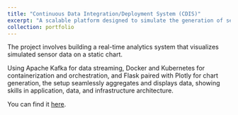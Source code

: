 ```yaml
---
title: "Continuous Data Integration/Deployment System (CDIS)"
excerpt: "A scalable platform designed to simulate the generation of sensor data, process this data, and visualize it using Flask.<br/><img src='/images/CIDS.png'>"
collection: portfolio
---
```


The project involves building a real-time analytics system that visualizes simulated sensor data on a static chart. 

Using Apache Kafka for data streaming, Docker and Kubernetes for containerization and orchestration, and Flask paired with Plotly for chart generation, the setup seamlessly aggregates and displays data, showing skills in application, data, and infrastructure architecture.

You can find it [here](https://github.com/dyang21/Continuous-Data-Integration-Deployment-System/tree/main).